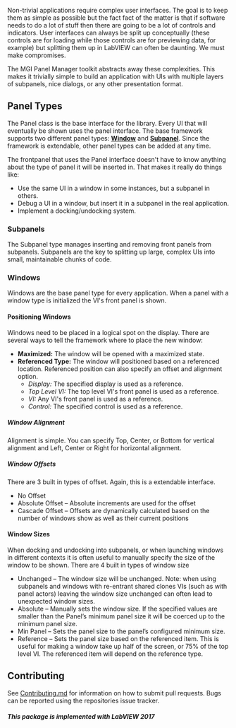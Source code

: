Non-trivial applications require complex user interfaces. The goal is to keep them as simple as possible but the fact fact of the matter is that if software needs to do a lot of stuff then there are going to be a lot of controls and indicators. User interfaces can always be split up conceptually (these controls are for loading while those controls are for previewing data, for example) but splitting them up in LabVIEW can often be daunting. We must make compromises.

The MGI Panel Manager toolkit abstracts away these complexities. This makes it trivially simple to build an application with UIs with multiple layers of subpanels, nice dialogs, or any other presentation format.

## Panel Types

The Panel class is the base interface for the library. Every UI that will eventually be shown uses the panel interface. The base framework supports two different panel types: **[Window](#windows)** and **[Subpanel](#subpanls)**. Since the framework is extendable, other panel types can be added at any time.

The frontpanel that uses the Panel interface doesn't have to know anything about the type of panel it will be inserted in. That makes it really do things like:

- Use the same UI in a window in some instances, but a subpanel in others.
- Debug a UI in a window, but insert it in a subpanel in the real application.
- Implement a docking/undocking system.

### Subpanels

The Subpanel type manages inserting and removing front panels from subpanels. Subpanels are the key to splitting up large, complex UIs into small, maintainable chunks of code.

### Windows

Windows are the base panel type for every application. When a panel with a window type is initialized the VI's front panel is shown.

#### Positioning Windows

Windows need to be placed in a logical spot on the display. There are several ways to tell the framework where to place the new window:

- **Maximized:** The window will be opened with a maximized state.
- **Referenced Type:** The window will positioned based on a referenced location. Referenced position can also specify an offset and alignment option.
  - _Display:_ The specified display is used as a reference.
  - _Top Level VI:_ The top level VI's front panel is used as a reference.
  - _VI:_ Any VI's front panel is used as a reference.
  - _Control:_ The specified control is used as a reference.

##### Window Alignment

Alignment is simple. You can specify Top, Center, or Bottom for vertical alignment and Left, Center or Right for horizontal alignment.

##### Window Offsets

There are 3 built in types of offset. Again, this is a extendable interface.

- No Offset
- Absolute Offset – Absolute increments are used for the offset
- Cascade Offset – Offsets are dynamically calculated based on the number of windows show as well as their current positions

#### Window Sizes

When docking and undocking into subpanels, or when launching windows in different contexts it is often useful to manually specify the size of the window to be shown. There are 4 built in types of window size

- Unchanged – The window size will be unchanged. Note: when using subpanels and windows with re-entrant shared clones VIs (such as with panel actors) leaving the window size unchanged can often lead to unexpected window sizes.
- Absolute – Manually sets the window size. If the specified values are smaller than the Panel’s minimum panel size it will be coerced up to the minimum panel size.
- Min Panel – Sets the panel size to the panel’s configured minimum size.
- Reference – Sets the panel size based on the referenced item. This is useful for making a window take up half of the screen, or 75% of the top level VI. The referenced item will depend on the reference type.

## Contributing

See [Contributing.md](CONTRIBUTING.md) for information on how to submit pull requests. Bugs can be reported using the repositories issue tracker.

#### _This package is implemented with LabVIEW 2017_
